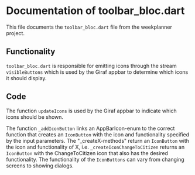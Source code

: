 # Documentation of toolbar_bloc.dart

This file documents the `toolbar_bloc.dart` file from the weekplanner project.

## Functionality

`toolbar_bloc.dart` is responsible for emitting icons through the stream `visibleButtons` which is used by the Giraf appbar to determine which icons it should display.

## Code

The function `updateIcons` is used by the Giraf appbar to indicate which icons should be shown.

The function `_addIconButton` links an AppBarIcon-enum to the correct function that creates an `IconButton` with the icon and functionality specified by the input parameters.
The "_createX-methods" return an `IconButton` with the icon and functionality of X, i.e. `_createIconChangeToCitizen` returns an `IconButton` with the ChangeToCitizen icon that also has the desired functionality.
The functionality of the `IconButtons` can vary from changing screens to showing dialogs.